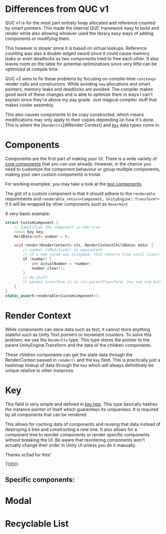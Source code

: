 # Differences from QUC v1
QUC v1 is for the most part entirely heap allocated and reference counted by smart pointers. This made the internal QUC framework easy to build and render while also allowing whoever used the library easy ways of adding components or modifying them.

This however is slower since it is based on virtual lookups. Reference counting was also a double-edged sword since it could cause memory leaks or even deadlocks as two components tried to free each other.
It also leaves room on the table for potential optimizations since very little can be optimized at compile time.

QUC v2 aims to fix these problems by focusing on compile-time `constexpr` render calls and constructors. While avoiding `new` allocations and smart pointers, memory leaks and deadlocks are avoided. 
The compiler makes good work of these changes and is able to optimize them in ways I can't explain since they're above my pay grade. 
Just magical compiler stuff that makes cooler assembly.

This also causes components to be copy constructed, which means modifications may only apply to their copies depending on how it's done. This is where the [`RenderCtx`](#Render Context) and [`Key`](#Key) data types come in.

# Components
Components are the first part of making your UI. There is a wide variety of [core components](../shared/components) that you can use already. 
However, in the chance you need to customize the component behaviour or group multiple components, making your own custom components is trivial.

For working examples, you may take a look at the [test components](../test/include/TestComponent.hpp)

The gist of a custom component is that it should adhere to the `renderable` requirements and `renderable_return<Component, UnityEngine::Transform*>` if it will be wrapped by other components such as `HoverHint`

A very basic example: 
```cpp
struct CustomComponent {
    // Identifies the component in the tree
    const Key key;
    HeldData<int> number = 0;

    void render(RenderContext& ctx, RenderContextChildData& data) {
        // number.isModified() is equivalent
        // if a new value was assigned, this returns true until clear() is called
        if (number) {
            int actualNumber = *number;
            number.clear();
        }
        // do stuff
        // parent transform is in ctx.parentTransform. You can use &ctx.parentTransform to retrieve the pointer.
    }
}
static_assert(renderable<CustomComponent>);
```

# Render Context
While components can store data such as text, it cannot store anything stateful such as Unity Text pointers or increment counters. 
To solve this problem, we use the `RenderCtx` type. This type stores the pointer to the parent UnityEngine.Transform and the data of the children components. 

These children components can get the state data through the RenderContext passed in `render()` and the `Key` field. 
This is practically just a hashmap lookup of data through the `Key` which will always definitively be unique relative to other instances.

# Key
This field is very simple and defined in [key.hpp](../shared/key.hpp). This type basically hashes the instance pointer of itself which guarantees its uniqueness. It is required by all components that can be rendered

This allows for caching data of components and reusing that data instead of destroying a tree and constructing a new one. It also allows for a component tree to reorder components or render specific components without breaking the UI. 
Be aware that reordering components won't actually change their order in Unity UI unless you do it manually.

Thanks sc2ad for this!


TODO:
## Specific components:
# Modal
# Recyclable List